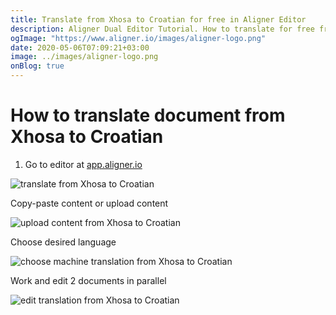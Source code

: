 ```yaml
---
title: Translate from Xhosa to Croatian for free in Aligner Editor
description: Aligner Dual Editor Tutorial. How to translate for free from Xhosa to Croatian. Aligner is multilingual document management platform. 
ogImage: "https://www.aligner.io/images/aligner-logo.png"
date: 2020-05-06T07:09:21+03:00
image: ../images/aligner-logo.png
onBlog: true
---
```


# How to translate document from Xhosa to Croatian

1. Go to editor at [app.aligner.io](https://app.aligner.io "Aligner App web page")

![translate from Xhosa to Croatian](../aligner-blank-editor.png "translate from Xhosa to Croatian")

Copy-paste content or upload content

![upload content from Xhosa to Croatian](../aligner-uploaded-document.png "upload content from Xhosa to Croatian")

Choose desired language

![choose machine translation from Xhosa to Croatian](../aligner-language-dropdown.png "choose machine translation from Xhosa to Croatian")

Work and edit 2 documents in parallel

![edit translation from Xhosa to Croatian](../aligner-double-sitded-editor.png "edit translation from Xhosa to Croatian")


